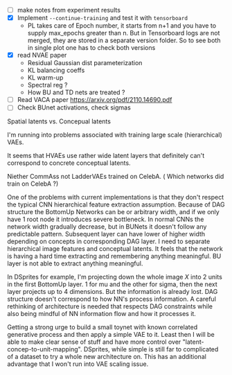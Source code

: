 - [ ] make notes from experiment results
- [x] Implement `--continue-training` and test it with `tensorboard`
	- PL takes care of Epoch number, it starts from n+1 and you have to supply max_epochs greater than n. But in Tensorboard logs are not merged, they are stored in a separate version folder. So to see both in single plot one has to check both versions
- [x] read NVAE paper
	- Residual Gaussian dist parameterization
	- KL balancing coeffs
	- KL warm-up
	- Spectral reg ?
	- How BU and TD nets are treated ?
- [ ] Read VACA paper https://arxiv.org/pdf/2110.14690.pdf
- [ ] Check BUnet activations, check sigmas

Spatial latents vs. Concepual latents

I'm running into problems associated with training large scale (hierarchical) VAEs. 

It seems that HVAEs use rather wide latent layers that definitely can't correspond to concrete conceptual latents. 

Niether CommAss not LadderVAEs trained on CelebA. ( Which networks did train on CelebA ?)

One of the problems with current implementations is that they don't respect the typical CNN hierarchical feature extraction assumption. Because of DAG structure the BottomUp Networks can be or arbitrary width, and if we only have 1 root node it introduces severe bottleneck. In normal CNNs the network width gradually decrease, but in BUNets it doesn't follow any predictable pattern. Subsequent layer can have lower of higher width depending on concepts in corresponding DAG layer. I need to separate hierarchical image features and conceptual latents. It feels that the network is having a hard time extracting and remembering anything meaningful. BU layer is not able to extract anything meaningful.

In DSprites for example, I'm projecting down the whole image $X$ into 2 units in the first BottomUp layer. 1 for mu and the other for sigma, then the next layer projects up to 4 dimensions. But the information is already lost. DAG structure doesn't correspond to how NN's process information. A careful rethinking of architecture is needed that respects DAG constraints while also being mindful of NN information flow and how it processes it.

Getting a strong urge to build a small toynet with known correlated generative process and then apply a simple VAE to it. Least then I will be able to make clear sense of stuff and have more control over "latent-concep-to-unit-mapping". DSprites, while simple is still far to complicated of a dataset to try a whole new architecture on. This has an additional advantage that I won't run into VAE scaling issue.






